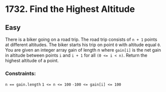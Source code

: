 # 1732. Find the Highest Altitude

## Easy

There is a biker going on a road trip. The road trip consists of `n + 1` points at different altitudes. The biker starts
his trip on point `0` with altitude equal `0`. You are given an integer array gain of length n where `gain[i]` is the
net gain in altitude between points `i` and `i + 1` for all `(0 <= i < n)`. Return the highest altitude of a point.

### Constraints:

`n == gain.length`
`1 <= n <= 100`
`-100 <= gain[i] <= 100`
